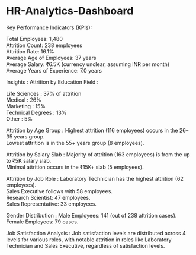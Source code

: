 # HR-Analytics-Dashboard

Key Performance Indicators (KPIs):

Total Employees: 1,480        
Attrition Count: 238 employees   
Attrition Rate: 16.1%   
Average Age of Employees: 37 years    
Average Salary: ₹6.5K (currency unclear, assuming INR per month)   
Average Years of Experience: 7.0 years    
 
Insights :
Attrition by Education Field : 

Life Sciences : 37% of attrition    
Medical : 26%  
Marketing : 15%   
Technical Degrees : 13%   
Other : 5%

Attrition by Age Group :
Highest attrition (116 employees) occurs in the 26–35 years group.    
Lowest attrition is in the 55+ years group (8 employees).

Attrition by Salary Slab :
Majority of attrition (163 employees) is from the up to ₹5K salary slab.    
Minimal attrition occurs in the ₹15K+ slab (5 employees).

Attrition by Job Role :
Laboratory Technician has the highest attrition (62 employees).   
Sales Executive follows with 58 employees.  
Research Scientist: 47 employees.     
Sales Representative: 33 employees.  

Gender Distribution :
Male Employees: 141 (out of 238 attrition cases).
Female Employees: 79 cases.

Job Satisfaction Analysis :
Job satisfaction levels are distributed across 4 levels for various roles, with notable attrition in roles like Laboratory Technician and Sales Executive, regardless of satisfaction levels.
